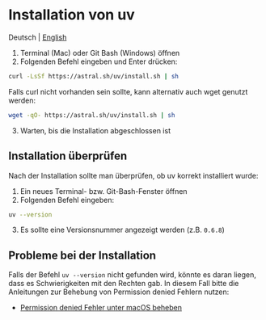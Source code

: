 # Installation von uv
Deutsch | [English](../en/uv-installation.md)

1. Terminal (Mac) oder Git Bash (Windows) öffnen
2. Folgenden Befehl eingeben und Enter drücken:

```bash
curl -LsSf https://astral.sh/uv/install.sh | sh
```

Falls curl nicht vorhanden sein sollte, kann alternativ auch wget genutzt werden:

```bash
wget -qO- https://astral.sh/uv/install.sh | sh
```


3. Warten, bis die Installation abgeschlossen ist

## Installation überprüfen

Nach der Installation sollte man überprüfen, ob uv korrekt installiert wurde:

1. Ein neues Terminal- bzw. Git-Bash-Fenster öffnen
2. Folgenden Befehl eingeben:

```bash
uv --version
```

3. Es sollte eine Versionsnummer angezeigt werden (z.B. `0.6.8`)


## Probleme bei der Installation

Falls der Befehl `uv --version` nicht gefunden wird, könnte es daran liegen, dass es Schwierigkeiten mit den Rechten gab. In diesem Fall bitte die Anleitungen zur Behebung von Permission denied Fehlern nutzen:

- [Permission denied Fehler unter macOS beheben](permission-mac.md)

